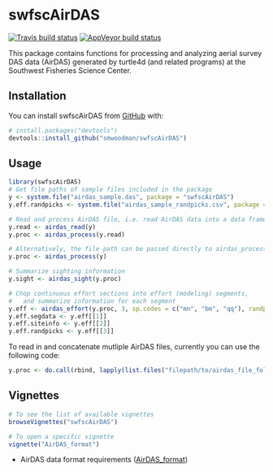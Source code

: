 
<!-- README.md is generated from README.Rmd. Please edit that file -->

# swfscAirDAS

<!-- badges: start -->

[![Travis build
status](https://travis-ci.org/smwoodman/swfscAirDAS.svg?branch=master)](https://travis-ci.org/smwoodman/swfscAirDAS)
[![AppVeyor build
status](https://ci.appveyor.com/api/projects/status/github/smwoodman/swfscAirDAS?branch=master&svg=true)](https://ci.appveyor.com/project/smwoodman/swfscAirDAS)
<!-- badges: end -->

This package contains functions for processing and analyzing aerial
survey DAS data (AirDAS) generated by turtle4d (and related programs) at
the Southwest Fisheries Science Center.

## Installation

You can install swfscAirDAS from
[GitHub](https://github.com/smwoodman/swfscAirDAS) with:

``` r
# install.packages("devtools")
devtools::install_github("smwoodman/swfscAirDAS")
```

## Usage

``` r
library(swfscAirDAS)
# Get file paths of sample files included in the package
y <- system.file("airdas_sample.das", package = "swfscAirDAS")
y.eff.randpicks <- system.file("airdas_sample_randpicks.csv", package = "swfscAirDAS")

# Read and process AirDAS file, i.e. read AirDAS data into a data frame and add info columns
y.read <- airdas_read(y)
y.proc <- airdas_process(y.read)

# Alternatively, the file path can be passed directly to airdas_process
y.proc <- airdas_process(y) 

# Summarize sighting information
y.sight <- airdas_sight(y.proc)

# Chop continuous effort sections into effort (modeling) segments, 
#   and summarize information for each segment
y.eff <- airdas_effort(y.proc, 3, sp.codes = c("mn", "bm", "qq"), randpicks.load = y.eff.randpicks)
y.eff.segdata <- y.eff[[1]]
y.eff.siteinfo <- y.eff[[2]]
y.eff.randpicks <- y.eff[[3]]
```

To read in and concatenate mutliple AirDAS files, currently you can use
the following code:

``` r
y.proc <- do.call(rbind, lapply(list.files("filepath/to/airdas_file_folder", full.names = TRUE), airdas_read))
```

## Vignettes

``` r
# To see the list of available vignettes
browseVignettes("swfscAirDAS") 

# To open a specific vignette
vignette("AirDAS_format")
```

  - AirDAS data format requirements
    ([AirDAS\_format](https://github.com/smwoodman/swfscAirDAS/blob/master/vignettes/AirDAS_format.Rmd))
